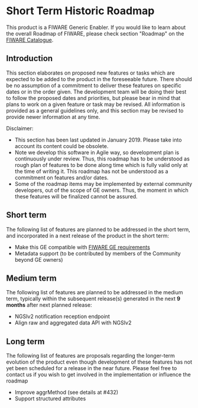 # Short Term Historic Roadmap

This product is a FIWARE Generic Enabler. If you would like to learn about 
the overall Roadmap of FIWARE, please check section "Roadmap" on 
the [FIWARE Catalogue](https://www.fiware.org/developers/catalogue/).

## Introduction

This section elaborates on proposed new features or tasks which are expected to
be added to the product in the foreseeable future. There should be no assumption
of a commitment to deliver these features on specific dates or in the order
given. The development team will be doing their best to follow the proposed
dates and priorities, but please bear in mind that plans to work on a given
feature or task may be revised. All information is provided as a general
guidelines only, and this section may be revised to provide newer information at
any time.

Disclaimer:

* This section has been last updated in January 2019. Please take into account its 
  content could be obsolete.
* Note we develop this software in Agile way, so development plan is continuously 
  under review. Thus, this roadmap has to be understood as rough plan of features 
  to be done along time which is fully valid only at the time of writing it. This
  roadmap has not be understood as a commitment on features and/or dates.
* Some of the roadmap items may be implemented by external community developers, 
  out of the scope of GE owners. Thus, the moment in which these features will be
  finalized cannot be assured.

## Short term

The following list of features are planned to be addressed in the short term,
and incorporated in a next release of the product in the short term:

-   Make this GE compatible with [FIWARE GE requirements](https://docs.google.com/spreadsheets/d/13Pzhbq-xwd8gTCvYqeNkfaoDt-iGCedc1zlb_elxv2M/edit#gid=0)
-   Metadata support (to be contributed by members of the Community beyond GE owners)

## Medium term

The following list of features are planned to be addressed in the medium term,
typically within the subsequent release(s) generated in the next **9 months**
after next planned release:

-   NGSIv2 notification reception endpoint
-   Align raw and aggregated data API with NGSIv2

## Long term

The following list of features are proposals regarding the longer-term evolution
of the product even though development of these features has not yet been
scheduled for a release in the near future. Please feel free to contact us if
you wish to get involved in the implementation or influence the roadmap

-   Improve aggrMethod (see details at #432)
-   Support structured attributes
